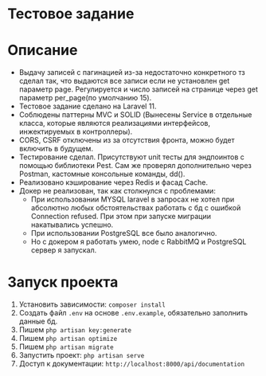 # Тестовое задание
# Описание
 - Выдачу записей с пагинацией из-за недостаточно конкретного тз сделал так, что выдаются все записи если не установлен get параметр page. Регулируется и число записей на странице через get параметр per_page(по умолчанию 15).
 - Тестовое задание сделано на Laravel 11. 
 - Соблюдены паттерны MVC и SOLID (Вынесены Service в отдельные класса, которые являются реализациями интерфейсов, инжектируемых в контроллеры).
 - CORS, CSRF отключены из за отсутствия фронта, можно будет включить в будущем.
 - Тестирование сделал. Присутствуют unit тесты для эндпоинтов с помощью библиотеки Pest. Сам же проверял дополнительно через Postman, кастомные консольные команды, dd().
 - Реализовано кэширование через Redis и фасад Cache.
 - Докер не реализован, так как столкнулся с проблемами:
    - При использовании MYSQL laravel в запросах не хотел при абсолютно любых обстоятельствах работать с бд с ошибкой Connection refused. При этом при запуске миграции накатывались успешно.
    - При использовании PostgreSQL все было аналогично.
    - Но с докером я работать умею, node с RabbitMQ и PostgreSQL сервер я запускал.


# Запуск проекта
1. Установить зависимости: `composer install`
2. Создать файл `.env` на основе `.env.example`, обязательно заполнить данные бд.
3. Пишем `php artisan key:generate`
4. Пишем `php artisan optimize`
5. Пишем `php artisan migrate`
6. Запустить проект: `php artisan serve`
7. Доступ к документации: `http://localhost:8000/api/documentation`

